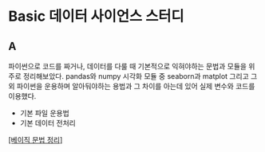 # Basic 데이터 사이언스 스터디

##  A
파이썬으로 코드를 짜거나, 데이터를 다룰 때 기본적으로 익혀야하는 문법과 모듈을 위주로 정리해보았다. pandas와 numpy 시각화 모듈 중 seaborn과 matplot 그리고 그 외 파이썬을 운용하며 알아둬야하는 용법과 그 차이를 아는데 있어 실제 변수와 코드를 이용했다. <br>
*  기본 파일 운용법
*  기본 데이터 전처리

[[베이직 문법 정리]](./A/INFO.md)
